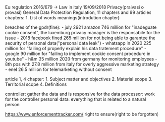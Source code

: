Eu regulation 2016/679 -> Law in italy 19/09/2018
Privacy(praivasi o provasi)
General Data Protection Regulation, 11 chapters and 99 articles
chapters:
	1. List of words meanings(introdution chapter)

breaches of the gpdr(fine):
	- july 2921 amazon 746 million for "inadeguate cookie consent", the luxemburg privacy manager is the responsabile for the issue
	- 2018 facebook fined 265 million for not being able to garantee the security of personal data("personal data leak")
	- whatsapp in 2020 225 million for "failing of properly explain his data tratement procedure"
	- google 90 million for "failing to implement cookie consent procedure in youtube"
	- h&m 35 million 2020 from germany for monitoring employees
	- 8th pos with 27.8 million from italy for overly aggressive marketing strategy
	- enel 26.5 million for telemarketing without consent

article 1, 4 chapter:
	1. Subject matter and objectives
	2. Material scope
	3. Territorial scope
	4. Definitions

controller: gather the data and is responsive for the data
processor: work for the controller
personal data: everything that is related to a natural person

https://www.enforcementtracker.com/
right to ensure(right to be forgotten)
